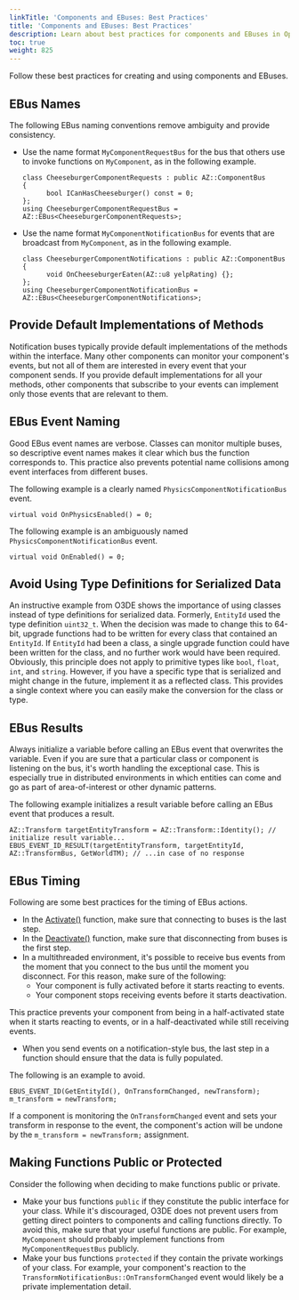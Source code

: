 ```yaml
---
linkTitle: 'Components and EBuses: Best Practices'
title: 'Components and EBuses: Best Practices'
description: Learn about best practices for components and EBuses in Open 3D Engine.
toc: true
weight: 825
---
```


Follow these best practices for creating and using components and EBuses.

## EBus Names 

The following EBus naming conventions remove ambiguity and provide consistency.

+ Use the name format `MyComponentRequestBus` for the bus that others use to invoke functions on `MyComponent`, as in the following example.

  ```
  class CheeseburgerComponentRequests : public AZ::ComponentBus
  {
        bool ICanHasCheeseburger() const = 0;
  };
  using CheeseburgerComponentRequestBus = AZ::EBus<CheeseburgerComponentRequests>;
  ```
+ Use the name format `MyComponentNotificationBus` for events that are broadcast from `MyComponent`, as in the following example.

  ```
  class CheeseburgerComponentNotifications : public AZ::ComponentBus
  {
        void OnCheeseburgerEaten(AZ::u8 yelpRating) {};
  };
  using CheeseburgerComponentNotificationBus = AZ::EBus<CheeseburgerComponentNotifications>;
  ```

## Provide Default Implementations of Methods 

Notification buses typically provide default implementations of the methods within the interface. Many other components can monitor your component's events, but not all of them are interested in every event that your component sends. If you provide default implementations for all your methods, other components that subscribe to your events can implement only those events that are relevant to them.

## EBus Event Naming 

Good EBus event names are verbose. Classes can monitor multiple buses, so descriptive event names makes it clear which bus the function corresponds to. This practice also prevents potential name collisions among event interfaces from different buses.

The following example is a clearly named `PhysicsComponentNotificationBus` event.

```
virtual void OnPhysicsEnabled() = 0;
```

The following example is an ambiguously named `PhysicsComponentNotificationBus` event.

```
virtual void OnEnabled() = 0;
```

## Avoid Using Type Definitions for Serialized Data 

An instructive example from O3DE shows the importance of using classes instead of type definitions for serialized data. Formerly, `EntityId` used the type definition `uint32_t`. When the decision was made to change this to 64-bit, upgrade functions had to be written for every class that contained an `EntityId`. If `EntityId` had been a class, a single upgrade function could have been written for the class, and no further work would have been required. Obviously, this principle does not apply to primitive types like `bool`, `float`, `int`, and `string`. However, if you have a specific type that is serialized and might change in the future, implement it as a reflected class. This provides a single context where you can easily make the conversion for the class or type.

## EBus Results 

Always initialize a variable before calling an EBus event that overwrites the variable. Even if you are sure that a particular class or component is listening on the bus, it's worth handling the exceptional case. This is especially true in distributed environments in which entities can come and go as part of area-of-interest or other dynamic patterns.

The following example initializes a result variable before calling an EBus event that produces a result.

```
AZ::Transform targetEntityTransform = AZ::Transform::Identity(); // initialize result variable...
EBUS_EVENT_ID_RESULT(targetEntityTransform, targetEntityId, AZ::TransformBus, GetWorldTM); // ...in case of no response
```

## EBus Timing 

Following are some best practices for the timing of EBus actions.

+ In the [Activate()](/docs/api/frameworks/azcore/class_a_z_1_1_component.html#a3e3e21c0cb8c2a8cb6dc42c83c94a8fe) function, make sure that connecting to buses is the last step.
+ In the [Deactivate()](/docs/api/frameworks/azcore/class_a_z_1_1_component.html#a7b78b890df9b149722d8703da05c79ac) function, make sure that disconnecting from buses is the first step.
+ In a multithreaded environment, it's possible to receive bus events from the moment that you connect to the bus until the moment you disconnect. For this reason, make sure of the following:
  + Your component is fully activated before it starts reacting to events.
  + Your component stops receiving events before it starts deactivation.

This practice prevents your component from being in a half-activated state when it starts reacting to events, or in a half-deactivated while still receiving events.

* When you send events on a notification-style bus, the last step in a function should ensure that the data is fully populated.

The following is an example to avoid.

```
EBUS_EVENT_ID(GetEntityId(), OnTransformChanged, newTransform);
m_transform = newTransform;
```

If a component is monitoring the `OnTransformChanged` event and sets your transform in response to the event, the component's action will be undone by the `m_transform = newTransform;` assignment.

## Making Functions Public or Protected 

Consider the following when deciding to make functions public or private.
* Make your bus functions `public` if they constitute the public interface for your class. While it's discouraged, O3DE does not prevent users from getting direct pointers to components and calling functions directly. To avoid this, make sure that your useful functions are public. For example, `MyComponent` should probably implement functions from `MyComponentRequestBus` publicly.
* Make your bus functions `protected` if they contain the private workings of your class. For example, your component's reaction to the `TransformNotificationBus::OnTransformChanged` event would likely be a private implementation detail.
